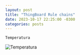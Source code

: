```yaml
---
layout: post
title: "ThingBoard Rule chains"
date: 2023-10-17 22:25:00 -0300
categories: posts
---
```


`Temperatura`

![Temperatura](/assets/Temperatura.jpg)

